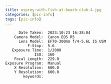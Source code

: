 ```yaml
---
title: osprey-with-fish-at-beach-club-4.jpg
categories: [pic-info]
tags: [pic-info]
---
```


          Date Taken:  2023:10:23 16:38:04
        Camera Model:  Canon EOS R5
          Lens Model:  EF70-300mm f/4-5.6L IS USM
              F-Stop:  5.6
       Exposure Time:  1/2000
                 ISO:  160
        Focal Length:  229.0
    Exposure Program:  Manual
        X Resolution:  600.0
        Y Resolution:  600.0
            keywords:  
